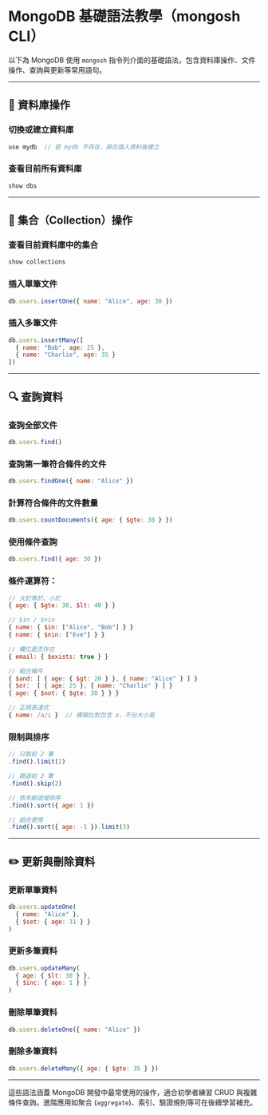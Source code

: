 # MongoDB 基礎語法教學（mongosh CLI）

以下為 MongoDB 使用 `mongosh` 指令列介面的基礎語法，包含資料庫操作、文件操作、查詢與更新等常用語句。

---

## 📁 資料庫操作

### 切換或建立資料庫

```js
use mydb  // 若 mydb 不存在，將在插入資料後建立
```

### 查看目前所有資料庫

```js
show dbs
```

---

## 📂 集合（Collection）操作

### 查看目前資料庫中的集合

```js
show collections
```

### 插入單筆文件

```js
db.users.insertOne({ name: "Alice", age: 30 })
```

### 插入多筆文件

```js
db.users.insertMany([
  { name: "Bob", age: 25 },
  { name: "Charlie", age: 35 }
])
```

---

## 🔍 查詢資料

### 查詢全部文件

```js
db.users.find()
```

### 查詢第一筆符合條件的文件

```js
db.users.findOne({ name: "Alice" })
```

### 計算符合條件的文件數量

```js
db.users.countDocuments({ age: { $gte: 30 } })
```

### 使用條件查詢

```js
db.users.find({ age: 30 })
```

### 條件運算符：

```js
// 大於等於、小於
{ age: { $gte: 30, $lt: 40 } }

// $in / $nin
{ name: { $in: ["Alice", "Bob"] } }
{ name: { $nin: ["Eve"] } }

// 欄位是否存在
{ email: { $exists: true } }

// 組合條件
{ $and: [ { age: { $gt: 20 } }, { name: "Alice" } ] }
{ $or:  [ { age: 25 }, { name: "Charlie" } ] }
{ age: { $not: { $gte: 30 } } }

// 正規表達式
{ name: /a/i }  // 模糊比對包含 a，不分大小寫
```

### 限制與排序

```js
// 只取前 2 筆
.find().limit(2)

// 跳過前 2 筆
.find().skip(2)

// 依年齡遞增排序
.find().sort({ age: 1 })

// 組合使用
.find().sort({ age: -1 }).limit(3)
```

---

## ✏️ 更新與刪除資料

### 更新單筆資料

```js
db.users.updateOne(
  { name: "Alice" },
  { $set: { age: 31 } }
)
```

### 更新多筆資料

```js
db.users.updateMany(
  { age: { $lt: 30 } },
  { $inc: { age: 1 } }
)
```

### 刪除單筆資料

```js
db.users.deleteOne({ name: "Alice" })
```

### 刪除多筆資料

```js
db.users.deleteMany({ age: { $gte: 35 } })
```

---

這些語法涵蓋 MongoDB 開發中最常使用的操作，適合初學者練習 CRUD 與複雜條件查詢。進階應用如聚合 (`aggregate`)、索引、驗證規則等可在後續學習補充。

